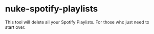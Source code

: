 # nuke-spotify-playlists
This tool will delete all your Spotify Playlists. For those who just need to start over.
